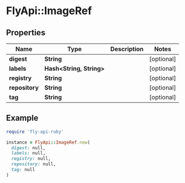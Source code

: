 # FlyApi::ImageRef

## Properties

| Name | Type | Description | Notes |
| ---- | ---- | ----------- | ----- |
| **digest** | **String** |  | [optional] |
| **labels** | **Hash&lt;String, String&gt;** |  | [optional] |
| **registry** | **String** |  | [optional] |
| **repository** | **String** |  | [optional] |
| **tag** | **String** |  | [optional] |

## Example

```ruby
require 'fly-api-ruby'

instance = FlyApi::ImageRef.new(
  digest: null,
  labels: null,
  registry: null,
  repository: null,
  tag: null
)
```

